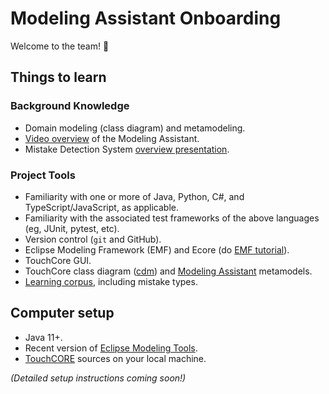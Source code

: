 # Modeling Assistant Onboarding

Welcome to the team! :tada:

## Things to learn

### Background Knowledge

* Domain modeling (class diagram) and metamodeling.
* [Video overview](https://vimeo.com/469525402) of the Modeling Assistant.
* Mistake Detection System [overview presentation](mistake-detection-system-info/Guide-to-understanding-MDS.pdf).

### Project Tools
* Familiarity with one or more of Java, Python, C#, and TypeScript/JavaScript, as applicable.
* Familiarity with the associated test frameworks of the above languages (eg, JUnit, pytest, etc).
* Version control (`git` and GitHub).
* Eclipse Modeling Framework (EMF) and Ecore
(do [EMF tutorial](https://github.com/mschoettle/emf-tutorial)).
* TouchCore GUI.
* TouchCore class diagram ([cdm](modelingassistant/model/classdiagram.jpg))
and [Modeling Assistant](modelingassistant/model/modelingassistant.jpg) metamodels.
* [Learning corpus](modelingassistant/corpus_descriptions/README.md), including mistake types.


## Computer setup

* Java 11+. <!-- Exact version TBD after mavenization, 17 in the fall -->
* Recent version of
[Eclipse Modeling Tools](https://www.eclipse.org/downloads/packages/).
* [TouchCORE](https://bitbucket.org/mcgillram/touchram/src/master/)
sources on your local machine. <!-- To be reviewed after mavenization -->

_(Detailed setup instructions coming soon!)_

